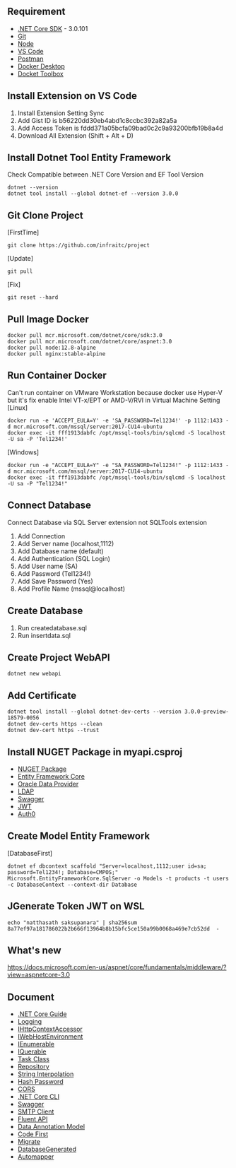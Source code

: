 ## Requirement
* [.NET Core SDK](https://dotnet.microsoft.com/download/dotnet-core) - 3.0.101
* [Git](https://git-scm.com/downloads)
* [Node](https://nodejs.org/en/download/)
* [VS Code](https://code.visualstudio.com/download)
* [Postman](https://www.getpostman.com/)
* [Docker Desktop](https://www.docker.com/products/docker-desktop)
* [Docket Toolbox](https://github.com/docker/toolbox/releases)

## Install Extension on VS Code
1. Install Extension Setting Sync
2. Add Gist ID is b56220dd30eb4abd1c8ccbc392a82a5a
3. Add Access Token is fddd371a05bcfa09bad0c2c9a93200bfb19b8a4d
4. Download All Extension (Shift + Alt + D)

## Install Dotnet Tool Entity Framework
Check Compatible between .NET Core Version and EF Tool Version
```
dotnet --version
dotnet tool install --global dotnet-ef --version 3.0.0
```

## Git Clone Project
[FirstTime]
```
git clone https://github.com/infraitc/project
```

[Update]
```
git pull
```

[Fix]
```
git reset --hard
```

## Pull Image Docker
```
docker pull mcr.microsoft.com/dotnet/core/sdk:3.0
docker pull mcr.microsoft.com/dotnet/core/aspnet:3.0
docker pull node:12.8-alpine
docker pull nginx:stable-alpine
```

## Run Container Docker
Can't run container on VMware Workstation because docker use Hyper-V but it's fix enable Intel VT-x/EPT or AMD-V/RVI in Virtual Machine Setting
[Linux]
```
docker run -e 'ACCEPT_EULA=Y' -e 'SA_PASSWORD=Tel1234!' -p 1112:1433 -d mcr.microsoft.com/mssql/server:2017-CU14-ubuntu
docker exec -it fff1913dabfc /opt/mssql-tools/bin/sqlcmd -S localhost -U sa -P 'Tel1234!'
```

[Windows]
```
docker run -e "ACCEPT_EULA=Y" -e "SA_PASSWORD=Tel1234!" -p 1112:1433 -d mcr.microsoft.com/mssql/server:2017-CU14-ubuntu
docker exec -it fff1913dabfc /opt/mssql-tools/bin/sqlcmd -S localhost -U sa -P "Tel1234!"
```

## Connect Database
Connect Database via SQL Server extension not SQLTools extension
1. Add Connection
2. Add Server name (localhost,1112)
3. Add Database name (default)
4. Add Authentication (SQL Login)
5. Add User name (SA)
6. Add Password (Tel1234!)
7. Add Save Password (Yes)
8. Add Profile Name (mssql@localhost)

## Create Database
1. Run createdatabase.sql
2. Run insertdata.sql

## Create Project WebAPI
```
dotnet new webapi
```

## Add Certificate
```
dotnet tool install --global dotnet-dev-certs --version 3.0.0-preview-18579-0056
dotnet dev-certs https --clean
dotnet dev-cert https --trust
```

## Install NUGET Package in myapi.csproj
* [NUGET Package](https://www.nuget.org/packages/)
* [Entity Framework Core](https://docs.microsoft.com/th-th/ef/core/)
* [Oracle Data Provider](https://www.oracle.com/webfolder/technetwork/tutorials/obe/db/dotnet/ODPNET_Core_get_started/index.html)
* [LDAP](https://github.com/dsbenghe/Novell.Directory.Ldap.NETStandard)
* [Swagger](https://docs.microsoft.com/th-th/ASPNET/Core/tutorials/getting-started-with-swashbuckle?view=aspnetcore-3.0&tabs=visual-studio)
* [JWT](https://github.com/jwt-dotnet/jwt#JwtNet-ASPNET-Core)
* [Auth0](https://auth0.com/authenticate/aspnet-core/active-directory/)

## Create Model Entity Framework
[DatabaseFirst]
```
dotnet ef dbcontext scaffold "Server=localhost,1112;user id=sa; password=Tel1234!; Database=CMPOS;" Microsoft.EntityFrameworkCore.SqlServer -o Models -t products -t users -c DatabaseContext --context-dir Database
```

## JGenerate Token JWT on WSL
```
echo "natthasath saksupanara" | sha256sum
8a77ef97a181786022b2b666f13964b8b15bfc5ce150a99b0068a469e7cb52dd  -
```

## What's new
https://docs.microsoft.com/en-us/aspnet/core/fundamentals/middleware/?view=aspnetcore-3.0

## Document
* [.NET Core Guide](https://docs.microsoft.com/en-us/dotnet/core/)
* [Logging](https://docs.microsoft.com/en-us/aspnet/core/fundamentals/logging/?view=aspnetcore-3.1)
* [IHttpContextAccessor](https://docs.microsoft.com/en-us/aspnet/core/fundamentals/http-context?view=aspnetcore-3.1)
* [IWebHostEnvironment](https://docs.microsoft.com/en-us/aspnet/core/fundamentals/host/web-host?view=aspnetcore-3.1)
* [IEnumerable](https://docs.microsoft.com/en-us/dotnet/api/system.collections.ienumerable?view=netcore-3.0)
* [IQuerable](https://docs.microsoft.com/en-us/dotnet/api/system.linq.iqueryable-1?view=netcore-3.0)
* [Task<TResult> Class](https://docs.microsoft.com/en-us/dotnet/api/system.threading.tasks.task-1?view=netcore-3.0)
* [Repository](https://docs.microsoft.com/en-us/aspnet/mvc/overview/older-versions/getting-started-with-ef-5-using-mvc-4/implementing-the-repository-and-unit-of-work-patterns-in-an-asp-net-mvc-application)
* [String Interpolation](https://docs.microsoft.com/en-us/dotnet/csharp/tutorials/string-interpolation)
* [Hash Password](https://docs.microsoft.com/th-th/aspnet/core/security/data-protection/consumer-apis/password-hashing?view=aspnetcore-2.2)
* [CORS](https://docs.microsoft.com/en-us/aspnet/core/security/cors?view=aspnetcore-3.1)
* [.NET Core CLI](https://docs.microsoft.com/en-us/ef/core/miscellaneous/cli/dotnet)
* [Swagger](https://github.com/domaindrivendev/Swashbuckle.AspNetCore)
* [SMTP Client](https://docs.microsoft.com/en-us/dotnet/api/system.net.mail.smtpclient?view=netframework-4.8)
* [Fluent API](https://www.learnentityframeworkcore.com/configuration/data-annotation-attributes/databasegenerated-attribute)
* [Data Annotation Model](https://docs.microsoft.com/en-us/ef/ef6/modeling/code-first/data-annotations)
* [Code First](https://code-maze.com/net-core-web-development-part2/#creatingNewProject)
* [Migrate](https://docs.microsoft.com/en-us/ef/core/managing-schemas/migrations/?tabs=dotnet-core-cli)
* [DatabaseGenerated](https://www.entityframeworktutorial.net/code-first/databasegenerated-dataannotations-attribute.aspx)
* [Automapper]()